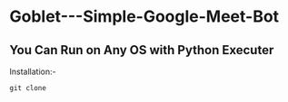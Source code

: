# Goblet---Simple-Google-Meet-Bot

## You Can Run on Any OS with Python Executer

Installation:- 

```
git clone
```
